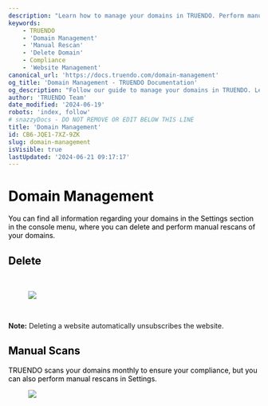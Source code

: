 ```yaml
---
description: "Learn how to manage your domains in TRUENDO. Perform manual rescans and delete domains to maintain compliance and keep your website information up-to-date. Last updated June 19, 2024.\n"
keywords:
    - TRUENDO
    - 'Domain Management'
    - 'Manual Rescan'
    - 'Delete Domain'
    - Compliance
    - 'Website Management'
canonical_url: 'https://docs.truendo.com/domain-management'
og_title: 'Domain Management - TRUENDO Documentation'
og_description: "Follow our guide to manage your domains in TRUENDO. Learn how to perform manual rescans and delete domains to ensure compliance and up-to-date information.\n"
author: 'TRUENDO Team'
date_modified: '2024-06-19'
robots: 'index, follow'
# snazzyDocs - DO NOT REMOVE OR EDIT BELOW THIS LINE
title: 'Domain Management'
id: CB6-JQE1-7XZ-9ZK
slug: domain-management
isVisible: true
lastUpdated: '2024-06-21 09:17:17'
---
```

# **<span style="color:windowtext;"><span style="background-color:transparent;">Domain Management</span></span>**

<span style="color:windowtext;"><span style="background-color:transparent;">You can find all information regarding your domains in the Settings section in the console menu, where you can delete and perform manual rescans of your domains.</span></span>

## <span style="color:windowtext;"><span style="background-color:transparent;">Delete</span></span>

<br />

<figure><img src="https://app.snazzydocs.com/storage/users/hEfI2V55cVTdM5ty/docs/G2IomO8914MUXZZJ/images/QfqtwHcXfH7RGNoX1tMo.png"></figure>

<br />

<div class="sd-callout" data-callout-type="info"><p><strong>Note:</strong> Deleting a website automatically unsubscribes the website.</p></div>

## <span style="color:windowtext;"><span style="background-color:transparent;">Manual Scans</span></span>

<span style="color:windowtext;"><span style="background-color:transparent;">TRUENDO scans your domains monthly to ensure your compliance, but you can also perform manual rescans in Settings.</span></span>

<figure><img src="https://app.snazzydocs.com/storage/users/hEfI2V55cVTdM5ty/docs/G2IomO8914MUXZZJ/images/Zhuk9mO5Ve4h3yENmoMq.png"></figure>

<br />